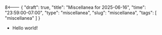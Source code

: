 8<--- { "draft": true, "title": "Miscellanea for 2025-06-16", "time": "23:59:00-07:00", "type": "miscellanea", "slug": "miscellanea", "tags": [ "miscellanea" ] }

- Hello world!
